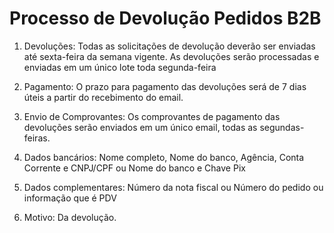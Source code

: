 # Processo de Devolução Pedidos B2B

1. Devoluções: Todas as solicitações de devolução deverão ser enviadas até sexta-feira da semana vigente. As devoluções serão processadas e enviadas em um único lote toda segunda-feira

2. Pagamento: O prazo para pagamento das devoluções será de 7 dias úteis a partir do recebimento do email.

3. Envio de Comprovantes: Os comprovantes de pagamento das devoluções serão enviados em um único email, todas as segundas-feiras.

4. Dados bancários: Nome completo, Nome do banco, Agência, Conta Corrente e CNPJ/CPF ou Nome do banco e Chave Pix

5. Dados complementares: Número da nota fiscal ou Número do pedido ou informação que é PDV

6. Motivo: Da devolução.
